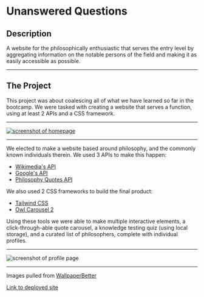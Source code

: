 # Unanswered Questions

## Description

A website for the philosophically enthusiastic that serves the entry level by aggregating information on the notable persons of the field and making it as easily accessible as possible.

---

## The Project

This project was about coalescing all of what we have learned so far in the bootcamp. We were tasked with creating a website that serves a function, using at least 2 APIs and a CSS framework.

---

[![screenshot of homepage](./gitAssets/mainPage.png)](https://breyera.github.io/unanswered-questions/)

---

We elected to make a website based around philosophy, and the commonly known individuals therein. We used 3 APIs to make this happen:

- [Wikimedia's API](https://www.mediawiki.org/wiki/API:Main_page) <!-- (with an atrocious documentation) -->
- [Google's API](https://developers.google.com/youtube/v3)
- [Philosophy Quotes API](https://github.com/KaranDahiya/philosophy-quotes-API)

We also used 2 CSS frameworks to build the final product:

- [Tailwind CSS](https://tailwindcss.com/)
- [Owl Carousel 2](https://owlcarousel2.github.io/OwlCarousel2/)

Using these tools we were able to make multiple interactive elements, a click-through-able quote carousel, a knowledge testing quiz (using local storage), and a curated list of philosophers, complete with individual profiles.

---

![screenshot of profile page](./gitAssets/profilePage.png)

---

Images pulled from [WallpaperBetter](https://www.wallpaperbetter.com/)

[Link to deployed site](https://breyera.github.io/unanswered-questions/)
